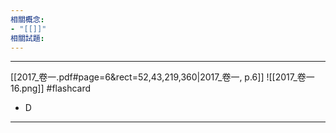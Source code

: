 ```yaml
---
相關概念: 
- "[[]]"
相關試題:
---
```


---



[[2017_卷一.pdf#page=6&rect=52,43,219,360|2017_卷一, p.6]] 
 ![[2017_卷一 16.png]] #flashcard 
* D
---
<!--ID: 1730855063020-->
